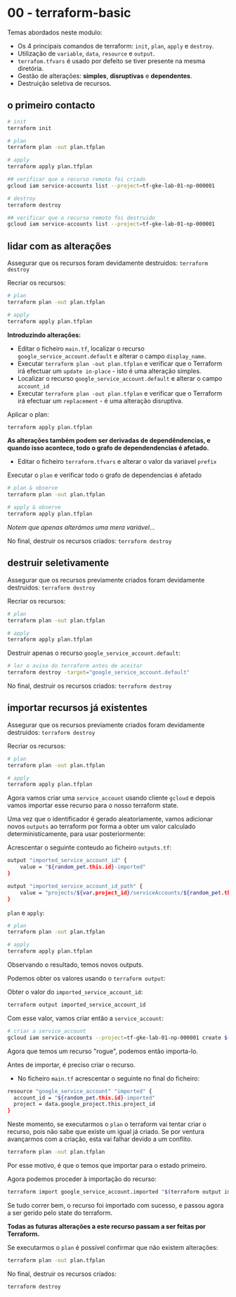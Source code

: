 # 00 - terraform-basic

Temas abordados neste modulo:

* Os 4 principais comandos de terraform: `init`, `plan`, `apply` e `destroy`.
* Utilização de `variable`, `data`, `resource` e `output`.
* `terrafom.tfvars` é usado por defeito se tiver presente na mesma diretória.
* Gestão de alterações: **simples**, **disruptivas** e **dependentes**.
* Destruição seletiva de recursos.

## o primeiro contacto

```bash
# init
terraform init

# plan
terraform plan -out plan.tfplan

# apply
terraform apply plan.tfplan

## verificar que o recurso remoto foi criado
gcloud iam service-accounts list --project=tf-gke-lab-01-np-000001

# destroy
terraform destroy

## verificar que o recurso remoto foi destruido
gcloud iam service-accounts list --project=tf-gke-lab-01-np-000001
```

## lidar com as alterações

Assegurar que os recursos foram devidamente destruidos: `terraform destroy`

Recriar os recursos:

```bash
# plan
terraform plan -out plan.tfplan

# apply
terraform apply plan.tfplan
```

**Introduzindo alterações:**

- Editar o ficheiro `main.tf`, localizar o recurso `google_service_account.default` e alterar o campo `display_name`.
- Executar `terraform plan -out plan.tfplan` e verificar que o Terraform irá efectuar um `update in-place` - isto é uma alteração simples.
- Localizar o recurso `google_service_account.default` e alterar o campo `account_id`
- Executar `terraform plan -out plan.tfplan` e verificar que o Terraform irá efectuar um `replacement` - é uma alteração disruptiva.

Aplicar o plan:
```bash
terraform apply plan.tfplan
```

**As alterações também podem ser derivadas de dependêndencias, e quando isso acontece, todo o grafo de dependendencias é afetado.**

- Editar o ficheiro `terraform.tfvars` e alterar o valor da variavel `prefix`

Executar o `plan` e verificar todo o grafo de dependencias é afetado
```bash
# plan & observe
terraform plan -out plan.tfplan

# apply & observe
terraform apply plan.tfplan
```
*Notem que apenas alterámos uma mera variável...*

No final, destruir os recursos criados: `terraform destroy`

## destruir seletivamente

Assegurar que os recursos previamente criados foram devidamente destruidos: `terraform destroy`

Recriar os recursos:

```bash
# plan
terraform plan -out plan.tfplan

# apply
terraform apply plan.tfplan
```

Destruir apenas o recurso `google_service_account.default`:
```bash
# ler o aviso do terraform antes de aceitar
terraform destroy -target="google_service_account.default"
```

No final, destruir os recursos criados: `terraform destroy`

## importar recursos já existentes


Assegurar que os recursos previamente criados foram devidamente destruidos: `terraform destroy`

Recriar os recursos:

```bash
# plan
terraform plan -out plan.tfplan

# apply
terraform apply plan.tfplan
```

Agora vamos criar uma `service_account` usando cliente `gcloud` e depois vamos importar esse recurso para o nosso terraform state.

Uma vez que o identificador é gerado aleatoriamente, vamos adicionar novos `outputs` ao terraform por forma a obter um valor calculado deterministicamente, para usar posteriormente:

Acrescentar o seguinte conteudo ao ficheiro `outputs.tf`:
```bash
output "imported_service_account_id" {
    value = "${random_pet.this.id}-imported"
}

output "imported_service_account_id_path" {
    value = "projects/${var.project_id}/serviceAccounts/${random_pet.this.id}-imported@${var.project_id}.iam.gserviceaccount.com"
}
```

`plan` e `apply`:
```bash
# plan
terraform plan -out plan.tfplan

# apply
terraform apply plan.tfplan
```
Observando o resultado, temos novos outputs.

Podemos obter os valores usando o `terraform output`:

Obter o valor do `imported_service_account_id`:
```bash
terraform output imported_service_account_id
```

Com esse valor, vamos criar então a `service_account`:

```bash
# criar a service_account
gcloud iam service-accounts --project=tf-gke-lab-01-np-000001 create $(terraform output imported_service_account_id)
```

Agora que temos um recurso "rogue", podemos então importa-lo.

Antes de importar, é preciso criar o recurso.
* No ficheiro `main.tf` acrescentar o seguinte no final do ficheiro:
```bash
resource "google_service_account" "imported" {
  account_id = "${random_pet.this.id}-imported"
  project = data.google_project.this.project_id
}
``` 
Neste momento, se executarmos o `plan` o terraform vai tentar criar o recurso, pois não sabe que existe um igual já criado. Se por ventura avançarmos com a criação, esta vai falhar devido a um conflito.

```bash
terraform plan -out plan.tfplan
```

Por esse motivo, é que o temos que importar para o estado primeiro.

Agora podemos proceder à importação do recurso:

```bash
terraform import google_service_account.imported "$(terraform output imported_service_account_id_path)"
```

Se tudo correr bem, o recurso foi importado com sucesso, e passou agora a ser gerido pelo state do terraform. 

**Todas as futuras alterações a este recurso passam a ser feitas por Terraform.**

Se executarmos o `plan` é possível confirmar que não existem alterações:

```bash
terraform plan -out plan.tfplan
```

No final, destruir os recursos criados: 
```bash
terraform destroy
```
